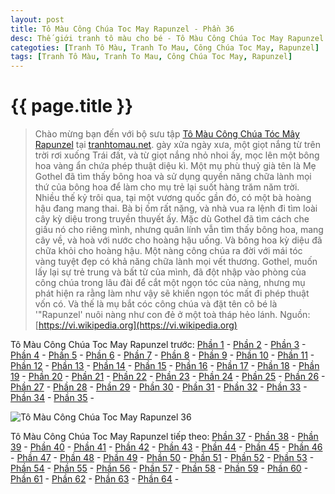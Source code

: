 ```yaml
---
layout: post
title: Tô Màu Công Chúa Toc May Rapunzel - Phần 36
desc: Thế giới tranh tô màu cho bé - Tô Màu Công Chúa Toc May Rapunzel - Phần 36
categoties: [Tranh Tô Màu, Tranh To Mau, Công Chúa Toc May, Rapunzel]
tags: [Tranh Tô Màu, Tranh To Mau, Công Chúa Toc May, Rapunzel]
---
```

{{ page.title }}
================
> Chào mừng bạn đến với bộ sưu tập [Tô Màu Công Chúa Tóc Mây Rapunzel](http://tranhtomau.net/) tại [tranhtomau.net](http://tranhtomau.net/). gày xửa ngày xưa, một giọt nắng từ trên trời rơi xuống Trái đất, và từ giọt nắng nhỏ nhoi ấy, mọc lên một bông hoa vàng ẩn chứa phép thuật diệu kì. Một mụ phù thuỷ già tên là Mẹ Gothel đã tìm thấy bông hoa và sử dụng quyền năng chữa lành mọi thứ của bông hoa để làm cho mụ trẻ lại suốt hàng trăm năm trời. Nhiều thế kỷ trôi qua, tại một vương quốc gần đó, có một bà hoàng hậu đang mang thai. Bà bị ốm rất nặng, và nhà vua ra lệnh đi tìm loài cây kỳ diệu trong truyền thuyết ấy. Mặc dù Gothel đã tìm cách che giấu nó cho riêng mình, nhưng quân lính vẫn tìm thấy bông hoa, mang cây về, và hoà với nước cho hoàng hậu uống. Và bông hoa kỳ diệu đã chữa khỏi cho hoàng hậu. Một nàng công chúa ra đời với mái tóc vàng tuyệt đẹp có khả năng chữa lành mọi vết thương. Gothel, muốn lấy lại sự trẻ trung và bất tử của mình, đã đột nhập vào phòng của công chúa trong lâu đài để cắt một ngọn tóc của nàng, nhưng mụ phát hiện ra rằng làm như vậy sẽ khiến ngọn tóc mất đi phép thuật vốn có. Và thế là mụ bắt cóc công chúa và đặt tên cô bé là '"Rapunzel' nuôi nàng như con đẻ ở một toà tháp hẻo lánh. Nguồn: [https://vi.wikipedia.org](https://vi.wikipedia.org)

Tô Màu Công Chúa Toc May Rapunzel trước: [Phần 1](http://tranhtomau.net/2018/01/25/To-Mau-Cong-Chua-Toc-May-Rapunzel-phan-1.html) - [Phần 2](http://tranhtomau.net/2018/01/25/To-Mau-Cong-Chua-Toc-May-Rapunzel-phan-2.html) - [Phần 3](http://tranhtomau.net/2018/01/25/To-Mau-Cong-Chua-Toc-May-Rapunzel-phan-3.html) - [Phần 4](http://tranhtomau.net/2018/01/25/To-Mau-Cong-Chua-Toc-May-Rapunzel-phan-4.html) - [Phần 5](http://tranhtomau.net/2018/01/25/To-Mau-Cong-Chua-Toc-May-Rapunzel-phan-5.html) - [Phần 6](http://tranhtomau.net/2018/01/25/To-Mau-Cong-Chua-Toc-May-Rapunzel-phan-6.html) - [Phần 7](http://tranhtomau.net/2018/01/25/To-Mau-Cong-Chua-Toc-May-Rapunzel-phan-7.html) - [Phần 8](http://tranhtomau.net/2018/01/25/To-Mau-Cong-Chua-Toc-May-Rapunzel-phan-8.html) - [Phần 9](http://tranhtomau.net/2018/01/25/To-Mau-Cong-Chua-Toc-May-Rapunzel-phan-9.html) - [Phần 10](http://tranhtomau.net/2018/01/25/To-Mau-Cong-Chua-Toc-May-Rapunzel-phan-10.html) - [Phần 11](http://tranhtomau.net/2018/01/25/To-Mau-Cong-Chua-Toc-May-Rapunzel-phan-11.html) - [Phần 12](http://tranhtomau.net/2018/01/25/To-Mau-Cong-Chua-Toc-May-Rapunzel-phan-12.html) - [Phần 13](http://tranhtomau.net/2018/01/25/To-Mau-Cong-Chua-Toc-May-Rapunzel-phan-13.html) - [Phần 14](http://tranhtomau.net/2018/01/25/To-Mau-Cong-Chua-Toc-May-Rapunzel-phan-14.html) - [Phần 15](http://tranhtomau.net/2018/01/25/To-Mau-Cong-Chua-Toc-May-Rapunzel-phan-15.html) - [Phần 16](http://tranhtomau.net/2018/01/25/To-Mau-Cong-Chua-Toc-May-Rapunzel-phan-16.html) - [Phần 17](http://tranhtomau.net/2018/01/25/To-Mau-Cong-Chua-Toc-May-Rapunzel-phan-17.html) - [Phần 18](http://tranhtomau.net/2018/01/25/To-Mau-Cong-Chua-Toc-May-Rapunzel-phan-18.html) - [Phần 19](http://tranhtomau.net/2018/01/25/To-Mau-Cong-Chua-Toc-May-Rapunzel-phan-19.html) - [Phần 20](http://tranhtomau.net/2018/01/25/To-Mau-Cong-Chua-Toc-May-Rapunzel-phan-20.html) - [Phần 21](http://tranhtomau.net/2018/01/25/To-Mau-Cong-Chua-Toc-May-Rapunzel-phan-21.html) - [Phần 22](http://tranhtomau.net/2018/01/25/To-Mau-Cong-Chua-Toc-May-Rapunzel-phan-22.html) - [Phần 23](http://tranhtomau.net/2018/01/25/To-Mau-Cong-Chua-Toc-May-Rapunzel-phan-23.html) - [Phần 24](http://tranhtomau.net/2018/01/25/To-Mau-Cong-Chua-Toc-May-Rapunzel-phan-24.html) - [Phần 25](http://tranhtomau.net/2018/01/25/To-Mau-Cong-Chua-Toc-May-Rapunzel-phan-25.html) - [Phần 26](http://tranhtomau.net/2018/01/25/To-Mau-Cong-Chua-Toc-May-Rapunzel-phan-26.html) - [Phần 27](http://tranhtomau.net/2018/01/25/To-Mau-Cong-Chua-Toc-May-Rapunzel-phan-27.html) - [Phần 28](http://tranhtomau.net/2018/01/25/To-Mau-Cong-Chua-Toc-May-Rapunzel-phan-28.html) - [Phần 29](http://tranhtomau.net/2018/01/25/To-Mau-Cong-Chua-Toc-May-Rapunzel-phan-29.html) - [Phần 30](http://tranhtomau.net/2018/01/25/To-Mau-Cong-Chua-Toc-May-Rapunzel-phan-30.html) - [Phần 31](http://tranhtomau.net/2018/01/25/To-Mau-Cong-Chua-Toc-May-Rapunzel-phan-31.html) - [Phần 32](http://tranhtomau.net/2018/01/25/To-Mau-Cong-Chua-Toc-May-Rapunzel-phan-32.html) - [Phần 33](http://tranhtomau.net/2018/01/25/To-Mau-Cong-Chua-Toc-May-Rapunzel-phan-33.html) - [Phần 34](http://tranhtomau.net/2018/01/25/To-Mau-Cong-Chua-Toc-May-Rapunzel-phan-34.html) - [Phần 35](http://tranhtomau.net/2018/01/25/To-Mau-Cong-Chua-Toc-May-Rapunzel-phan-35.html) - 

<script async src="//pagead2.googlesyndication.com/pagead/js/adsbygoogle.js"></script><!-- TextAds-Responsive --><ins class="adsbygoogle" style="display:block" data-ad-client="ca-pub-6753140515841889" data-ad-slot="9811874670" data-ad-format="auto"></ins><script> (adsbygoogle = window.adsbygoogle || []).push({}); </script>

![Tô Màu Công Chúa Toc May Rapunzel 36](http://tranhtomau.net/img1/To-Mau-Cong-Chua-Toc-May-Rapunzel%20(36).jpg "Tô Màu Công Chúa Toc May Rapunzel 36")

<script async src="//pagead2.googlesyndication.com/pagead/js/adsbygoogle.js"></script><!-- TextAds-Responsive --><ins class="adsbygoogle" style="display:block" data-ad-client="ca-pub-6753140515841889" data-ad-slot="9811874670" data-ad-format="auto"></ins><script> (adsbygoogle = window.adsbygoogle || []).push({}); </script>

Tô Màu Công Chúa Toc May Rapunzel tiếp theo: [Phần 37](http://tranhtomau.net/2018/01/25/To-Mau-Cong-Chua-Toc-May-Rapunzel-phan-37.html) - [Phần 38](http://tranhtomau.net/2018/01/25/To-Mau-Cong-Chua-Toc-May-Rapunzel-phan-38.html) - [Phần 39](http://tranhtomau.net/2018/01/25/To-Mau-Cong-Chua-Toc-May-Rapunzel-phan-39.html) - [Phần 40](http://tranhtomau.net/2018/01/25/To-Mau-Cong-Chua-Toc-May-Rapunzel-phan-40.html) - [Phần 41](http://tranhtomau.net/2018/01/25/To-Mau-Cong-Chua-Toc-May-Rapunzel-phan-41.html) - [Phần 42](http://tranhtomau.net/2018/01/25/To-Mau-Cong-Chua-Toc-May-Rapunzel-phan-42.html) - [Phần 43](http://tranhtomau.net/2018/01/25/To-Mau-Cong-Chua-Toc-May-Rapunzel-phan-43.html) - [Phần 44](http://tranhtomau.net/2018/01/25/To-Mau-Cong-Chua-Toc-May-Rapunzel-phan-44.html) - [Phần 45](http://tranhtomau.net/2018/01/25/To-Mau-Cong-Chua-Toc-May-Rapunzel-phan-45.html) - [Phần 46](http://tranhtomau.net/2018/01/25/To-Mau-Cong-Chua-Toc-May-Rapunzel-phan-46.html) - [Phần 47](http://tranhtomau.net/2018/01/25/To-Mau-Cong-Chua-Toc-May-Rapunzel-phan-47.html) - [Phần 48](http://tranhtomau.net/2018/01/25/To-Mau-Cong-Chua-Toc-May-Rapunzel-phan-48.html) - [Phần 49](http://tranhtomau.net/2018/01/25/To-Mau-Cong-Chua-Toc-May-Rapunzel-phan-49.html) - [Phần 50](http://tranhtomau.net/2018/01/25/To-Mau-Cong-Chua-Toc-May-Rapunzel-phan-50.html) - [Phần 51](http://tranhtomau.net/2018/01/25/To-Mau-Cong-Chua-Toc-May-Rapunzel-phan-51.html) - [Phần 52](http://tranhtomau.net/2018/01/25/To-Mau-Cong-Chua-Toc-May-Rapunzel-phan-52.html) - [Phần 53](http://tranhtomau.net/2018/01/25/To-Mau-Cong-Chua-Toc-May-Rapunzel-phan-53.html) - [Phần 54](http://tranhtomau.net/2018/01/25/To-Mau-Cong-Chua-Toc-May-Rapunzel-phan-54.html) - [Phần 55](http://tranhtomau.net/2018/01/25/To-Mau-Cong-Chua-Toc-May-Rapunzel-phan-55.html) - [Phần 56](http://tranhtomau.net/2018/01/25/To-Mau-Cong-Chua-Toc-May-Rapunzel-phan-56.html) - [Phần 57](http://tranhtomau.net/2018/01/25/To-Mau-Cong-Chua-Toc-May-Rapunzel-phan-57.html) - [Phần 58](http://tranhtomau.net/2018/01/25/To-Mau-Cong-Chua-Toc-May-Rapunzel-phan-58.html) - [Phần 59](http://tranhtomau.net/2018/01/25/To-Mau-Cong-Chua-Toc-May-Rapunzel-phan-59.html) - [Phần 60](http://tranhtomau.net/2018/01/25/To-Mau-Cong-Chua-Toc-May-Rapunzel-phan-60.html) - [Phần 61](http://tranhtomau.net/2018/01/25/To-Mau-Cong-Chua-Toc-May-Rapunzel-phan-61.html) - [Phần 62](http://tranhtomau.net/2018/01/25/To-Mau-Cong-Chua-Toc-May-Rapunzel-phan-62.html) - [Phần 63](http://tranhtomau.net/2018/01/25/To-Mau-Cong-Chua-Toc-May-Rapunzel-phan-63.html) - [Phần 64](http://tranhtomau.net/2018/01/25/To-Mau-Cong-Chua-Toc-May-Rapunzel-phan-64.html) - 
